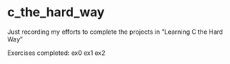 c_the_hard_way
==============
Just recording my efforts to complete the projects in "Learning C the Hard Way"

Exercises completed:
ex0
ex1
ex2